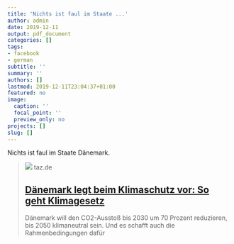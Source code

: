 ```yaml
---
title: 'Nichts ist faul im Staate ...'
author: admin
date: 2019-12-11
output: pdf_document
categories: []
tags:
- facebook
- german
subtitle: ''
summary: ''
authors: []
lastmod: 2019-12-11T23:04:37+01:00
featured: no
image:
  caption: ''
  focal_point: ''
  preview_only: no
projects: []
slug: []
---
```

Nichts ist faul im Staate Dänemark.
> [![](https://taz.de/picture/3844173/948/35528349-1.jpeg)](https://taz.de/Daenemark-legt-beim-Klimaschutz-vor/!5644321/?&mc_cid=0acfe3c7af&mc_eid=74729cb665)
> taz.de
> ## [Dänemark legt beim Klimaschutz vor: So geht Klimagesetz](https://taz.de/Daenemark-legt-beim-Klimaschutz-vor/!5644321/?&mc_cid=0acfe3c7af&mc_eid=74729cb665)
>
>Dänemark will den CO2-Ausstoß bis 2030 um 70 Prozent reduzieren, bis 2050 klimaneutral sein. Und es schafft auch die Rahmenbedingungen dafür

